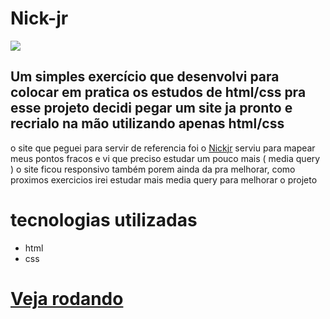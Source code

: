 # Nick-jr
   [<img src="https://media.giphy.com/media/J6JJYU67RekxV1jZqD/giphy.gif">](https://thomascsantos.github.io/Nick-jr/Index.html)

 ## Um simples exercício que desenvolvi para colocar em pratica os estudos de html/css pra esse projeto decidi pegar um site ja pronto e recrialo na mão utilizando apenas html/css
o site que peguei para servir de referencia foi o <a href=https://thomascsantos.github.io/Nick-jr/Index.html> Nickjr</a> serviu para mapear meus pontos fracos e vi que preciso estudar um pouco mais ( media query ) o site ficou responsivo também porem ainda da pra melhorar, como proximos exercicios irei estudar mais media query para melhorar o projeto
 # tecnologias utilizadas
 - html 
 - css


 # <a href="https://thomascsantos.github.io/Nick-jr/Index.html">Veja rodando</a>
